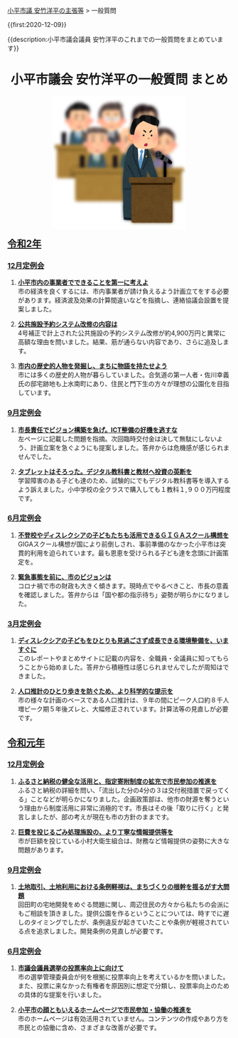<p class="breadcrumbs"><a href="../index.md">小平市議 安竹洋平の主張等</a> > 一般質問

{{first:2020-12-09}}

{{description:小平市議会議員 安竹洋平のこれまでの一般質問をまとめています}}

<style>
  h1 {
    text-align:center;
  }
  h2 {
    text-decoration: underline;
  }
  h2:first-of-type {
    margin: 0;
  }
</style>

# 小平市議会 安竹洋平の一般質問 まとめ

<p style="text-align:center">
<img src="./ippan-situmon.png" />
</p>


## 令和2年

### [12月定例会](./r2/12-gatu/index.md)

1. **[小平市内の事業者でできることを第一に考えよ <i class="fa fa-caret-right" aria-hidden="true"></i>](./r2/12-gatu/1-kodaira-first.md)**  
 市の経済を良くするには、市内事業者が請け負えるよう計画立てをする必要があります。経済波及効果の計算間違いなどを指摘し、連絡協議会設置を提案しました。

1. **[公共施設予約システム改修の内容は <i class="fa fa-caret-right" aria-hidden="true"></i>](./r2/12-gatu/2-koukyou-sisetu-naiyou.md)**  
4号補正で計上された公共施設の予約システム改修が約4,900万円と異常に高額な理由を問いました。結果、筋が通らない内容であり、さらに追及します。

1. **[市内の歴史的人物を発掘し、まちに物語を持たせよう <i class="fa fa-caret-right" aria-hidden="true"></i>](./r2/12-gatu/3-machi-story.md)**  
市には多くの歴史的人物が暮らしていました。合気道の第一人者・佐川幸義氏の邸宅跡地も上水南町にあり、住民と門下生の方々が理想の公園化を目指しています。

### [9月定例会](./r2/9-gatu/index.md)
1. **[市長責任でビジョン構築を急げ。ICT整備の好機を逃すな <i class="fa fa-caret-right" aria-hidden="true"></i>](./r2/9-gatu/1-sityou-vision-isoge.md)**  
左ページに記載した問題を指摘。次回臨時交付金は決して無駄にしないよう、計画立案を急ぐようにも提案しました。答弁からは危機感が感じられませんでした。

1. **[タブレットはそろった。デジタル教科書と教材へ投資の英断を <i class="fa fa-caret-right" aria-hidden="true"></i>](./r2/9-gatu/2-digital-kyoukasyo-isoge.md)**  
学習障害のある子ども達のため、試験的にでもデジタル教科書等を導入するよう訴えました。小中学校の全クラスで購入しても１教科１,９００万円程度です。

### [6月定例会](./r2/6-gatu/index.md)

1. **[不登校やディスレクシアの子どもたちも活用できるＧＩＧＡスクール構想を <i class="fa fa-caret-right" aria-hidden="true"></i>](./r2/6-gatu/1-giga-school-dyslexia.md)**  
GIGAスクール構想が国により前倒しされ、事前準備のなかった小平市は突貫的利用を迫られています。最も恩恵を受けられる子ども達を念頭に計画策定を。

1. **[緊急事態を前に、市のビジョンは <i class="fa fa-caret-right" aria-hidden="true"></i>](./r2/6-gatu/2-kinkyu-vision.md)**  
コロナ禍で市の財政も大きく傾きます。現時点でやるべきこと、市長の意義を確認しました。答弁からは「国や都の指示待ち」姿勢が明らかになりました。

### [3月定例会](./r2/3-gatu/index.md)

1. **[ディスレクシアの子どもをひとりも見過ごさず成長できる環境整備を、いますぐに <i class="fa fa-caret-right" aria-hidden="true"></i>](./r2/3-gatu/1-dyslexia-kankyo.md)**  
このレポートやまとめサイトに記載の内容を、全職員・全議員に知ってもらうことから始めました。答弁から積極性は感じられませんでしたが周知はできました。

1. **[人口推計のひとり歩きを防ぐため、より科学的な提示を <i class="fa fa-caret-right" aria-hidden="true"></i>](./r2/3-gatu/2-jinkou-suikei-kagaku.md)**  
市の様々な計画のベースである人口推計は、９年の間にピーク人口約８千人増ピーク期５年後ズレと、大幅修正されています。計算法等の見直しが必要です。

## 令和元年

### [12月定例会](./r1/12-gatu/index.md)

1. **[ふるさと納税の健全な活用と、指定寄附制度の拡充で市民参加の推進を <i class="fa fa-caret-right" aria-hidden="true"></i>](./r1/12-gatu/1-furusato-nouzei-kakuju.md)**  
ふるさと納税の詳細を問い、「流出した分の4分の３は交付税措置で戻ってくる」ことなどが明らかになりました。企画政策部は、他市の財源を奪うという理由から制度活用に非常に消極的です。市長はその後「取りに行く」と発言しましたが、部の考えが現在も市の方針のままです。

1. **[巨費を投じるごみ処理施設の、より丁寧な情報提供等を <i class="fa fa-caret-right" aria-hidden="true"></i>](./r1/12-gatu/2-gomi-sisetu-jouhou.md)**  
市が巨額を投じている小村大衛生組合は、財務など情報提供の姿勢に大きな問題があります。

### [9月定例会](./r1/9-gatu/index.md)

1. **[土地取引、土地利用における条例軽視は、まちづくりの根幹を揺るがす大問題 <i class="fa fa-caret-right" aria-hidden="true"></i>](./r1/9-gatu/tochi-jourei-keisi.md)**  
回田町の宅地開発をめぐる問題に関し、周辺住民の方々から私たちの会派にもご相談を頂きました。提供公園を作るということについては、時すでに遅しのタイミングでしたが、条例違反が起きていたことや条例が軽視されている点を追求しました。開発条例の見直しが必要です。


### [6月定例会](./r1/6-gatu/index.md)

1. **[市議会議員選挙の投票率向上に向けて <i class="fa fa-caret-right" aria-hidden="true"></i>](./r1/6-gatu/1-touhyouritu-koujou.md)**  
市の選挙管理委員会が何を根拠に投票率向上を考えているかを問いました。また、投票に来なかった有権者を原因別に想定で分類し、投票率向上のための具体的な提案を行いました。

1. **[小平市の顔ともいえるホームページで市民参加・協働の推進を <i class="fa fa-caret-right" aria-hidden="true"></i>](./r1/6-gatu/2-homepage-siminsanka.md)**  
市のホームページは有効活用されていません。コンテンツの作成やあり方を市民との協働に含め、さまざまな改善が必要です。
